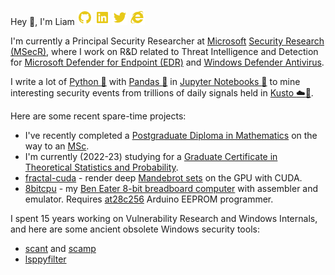 Hey :wave:, I'm Liam [![GitHub][1.2]][1] [![LinkedIn][2.2]][2] [![Twitter][3.2]][3] [![Web][4.2]][4]

I'm currently a Principal Security Researcher at [Microsoft](https://microsoft.com/) [Security Research (MSecR)](https://www.microsoft.com/security/blog/microsoft-security-intelligence/),
where I work on R&D related to Threat Intelligence and Detection for
[Microsoft Defender for Endpoint (EDR)](https://www.microsoft.com/en-gb/security/business/endpoint-security/microsoft-defender-endpoint) and [Windows Defender Antivirus](https://www.microsoft.com/en-us/windows/comprehensive-security).

I write a lot of [Python :snake:](https://python.org/) with
[Pandas :panda_face:](https://pandas.pydata.org/) in
[Jupyter Notebooks :rocket:](https://jupyter.org/) to mine interesting security events from trillions of daily signals held in
[Kusto :cloud::ocean:](https://docs.microsoft.com/en-us/azure/data-explorer/kusto/query/).

Here are some recent spare-time projects:

* I've recently completed a [Postgraduate Diploma in Mathematics](https://www.open.ac.uk/postgraduate/qualifications/e23) on the way to an [MSc](https://www.open.ac.uk/postgraduate/qualifications/f04).
* I'm currently (2022-23) studying for a [Graduate Certificate in Theoretical Statistics and Probability](https://www.open.ac.uk/courses/statistics/certificates/certificate-in-theoretical-statistics-probability-s04).
* [fractal-cuda](https://github.com/liamkirton/fractal-cuda) - render deep [Mandebrot sets](https://en.wikipedia.org/wiki/Mandelbrot_set) on the GPU with CUDA.
* [8bitcpu](https://github.com/liamkirton/8bitcpu) - my [Ben Eater 8-bit breadboard computer](https://eater.net/8bit/) with assembler and emulator. Requires
[at28c256](https://github.com/liamkirton/at28c256) Arduino EEPROM programmer.

I spent 15 years working on Vulnerability Research and Windows Internals, and here are some ancient obsolete Windows security tools:

* [scant](https://github.com/liamkirton/scant) and [scamp](https://github.com/liamkirton/scamp)
* [lsppyfilter](https://github.com/liamkirton/lsppyfilter)

[1.2]: https://raw.githubusercontent.com/liamkirton/liamkirton/master/img/github-fill.png
[2.2]: https://raw.githubusercontent.com/liamkirton/liamkirton/master/img/linkedin-box-fill.png
[3.2]: https://raw.githubusercontent.com/liamkirton/liamkirton/master/img/twitter-fill.png
[4.2]: https://raw.githubusercontent.com/liamkirton/liamkirton/master/img/ie-fill.png

[1]: https://github.com/liamkirton/
[2]: https://www.linkedin.com/in/liam-kirton/
[3]: https://twitter.com/liam_kirton
[4]: https://int3.ws/